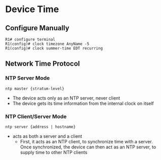 # Device Time

## Configure Manually
```
R1# configure terminal
R1(config)# clock timezone AnyName -5
R1(config)# clock summer-time EDT recurring
```

## Network Time Protocol

### NTP Server Mode
```
ntp master {stratum-level}
```
- The device acts only as an NTP server, never client
- The device gets its time information from the internal clock on itself

### NTP Client/Server Mode
```
ntp server {address | hostname}
```
- acts as both a server and a client
    - First, it acts as an NTP client, to synchronize time with a server. Once synchronized, the device can then act as an NTP server, to supply time to other NTP clients
